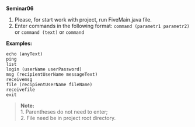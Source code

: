 **Seminar06**

 1. Please, for start work with project, run FiveMain.java file.  
 2. Enter commands in the following format:
`command (parametr1 parametr2)` or `command (text)` or `command`

**Examples:**

```
echo (anyText)
ping
list
login (userName userPassword)
msg (recipientUserName messageText)
receivemsg
file (recipientUserName fileName)
receivefile
exit
```
> **Note:** 
> <br />1. Parentheses do not need to enter;<br />
> 2. File need be in project root directory.
